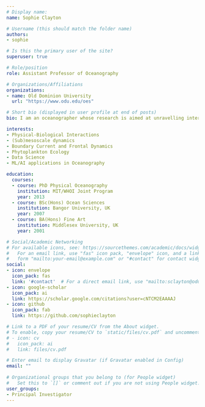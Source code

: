 ```yaml
---
# Display name: 
name: Sophie Clayton

# Username (this should match the folder name)
authors:
- sophie

# Is this the primary user of the site?
superuser: true

# Role/position
role: Assistant Professor of Oceanography

# Organizations/Affiliations
organizations:
- name: Old Dominion University
  url: "https://www.odu.edu/oes"

# Short bio (displayed in user profile at end of posts)
bio: I am an oceanographer whose research is aimed at unravelling interactions between physical ocean dynamics and biogeochemical processes.

interests:
- Physical-Biological Interactions
- (Sub)mesoscale dynamics
- Boundary Current and Frontal Dynamics
- Phytoplankton Ecology
- Data Science
- ML/AI applications in Oceanography

education:
  courses:
  - course: PhD Physical Oceanography
    institution: MIT/WHOI Joint Program
    year: 2013
  - course: BSc(Hons) Ocean Sciences
    institution: Bangor University, UK
    year: 2007
  - course: BA(Hons) Fine Art
    institution: Middlesex University, UK
    year: 2001

# Social/Academic Networking
# For available icons, see: https://sourcethemes.com/academic/docs/widgets/#icons
#   For an email link, use "fas" icon pack, "envelope" icon, and a link in the
#   form "mailto:your-email@example.com" or "#contact" for contact widget.
social:
- icon: envelope
  icon_pack: fas
  link: '#contact'  # For a direct email link, use "mailto:sclayton@odu.edu".
- icon: google-scholar
  icon_pack: ai
  link: https://scholar.google.com/citations?user=cNTCM2EAAAAJ
- icon: github
  icon_pack: fab
  link: https://github.com/sophieclayton

# Link to a PDF of your resume/CV from the About widget.
# To enable, copy your resume/CV to `static/files/cv.pdf` and uncomment the lines below.  
# - icon: cv
#   icon_pack: ai
#   link: files/cv.pdf

# Enter email to display Gravatar (if Gravatar enabled in Config)
email: ""
  
# Organizational groups that you belong to (for People widget)
#   Set this to `[]` or comment out if you are not using People widget.  
user_groups:
- Principal Investigator
---
```



